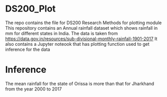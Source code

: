 # DS200_Plot
The repo contains the file for DS200 Research Methods for plotting module
This repository contains an Annual rainfall dataset which shows rainfall in mm for different states in India.
The data is taken from https://data.gov.in/resources/sub-divisional-monthly-rainfall-1901-2017
It also contains a Jupyter noteook that has plotting function used to get inference for the data

# Inference

The mean rainfall for the state of Orissa is more than that for Jharkhand from the year 2000 to 2017

